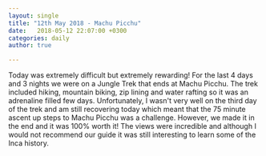 ```yaml
---
layout: single
title: "12th May 2018 - Machu Picchu"
date:   2018-05-12 22:07:00 +0300
categories: daily
author: true

---
```


Today was extremely difficult but extremely rewarding! For the last 4 days and 3 nights we were on a Jungle Trek that ends at Machu Picchu. The trek included hiking, mountain biking, zip lining and water rafting so it was an adrenaline filled few days. Unfortunately, I wasn't very well on the third day of the trek and am still recovering today which meant that the 75 minute ascent up steps to Machu Picchu was a challenge. However, we made it in the end and it was 100% worth it! The views were incredible and although I would not recommend our guide it was still interesting to learn some of the Inca history. 
